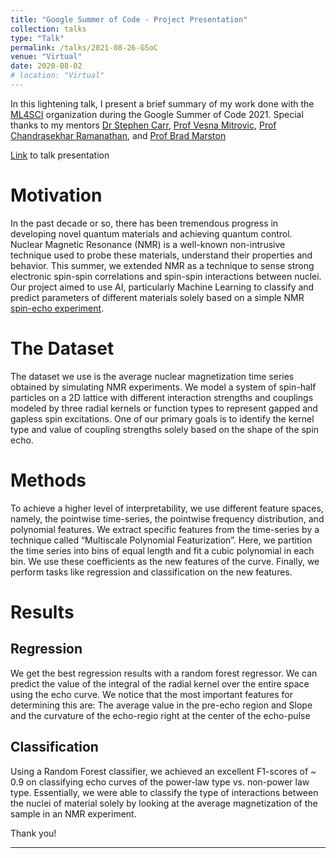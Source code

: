 ```yaml
---
title: "Google Summer of Code - Project Presentation"
collection: talks
type: "Talk"
permalink: /talks/2021-08-26-GSoC
venue: "Virtual"
date: 2020-08-02
# location: "Virtual"
---
```

In this lightening talk, I present a brief summary of my work done with the [ML4SCI](https://ml4sci.org/) organization during the Google Summer of Code 2021. 
Special thanks to my mentors [Dr Stephen Carr](https://scholar.google.com/citations?user=wp4CJKUAAAAJ&hl=en), [Prof Vesna Mitrovic](https://scholar.google.com/citations?hl=en&user=gQIcPSoAAAAJ),
[Prof Chandrasekhar Ramanathan](https://scholar.google.com/citations?hl=en&user=EBSaHLkAAAAJ), and [Prof Brad Marston](https://scholar.google.com/citations?hl=en&user=eFlwPJYAAAAJ)

[Link]() to talk presentation

# Motivation 
In the past decade or so, there has been tremendous progress in developing novel quantum materials and achieving quantum control. Nuclear Magnetic Resonance (NMR) is a well-known non-intrusive technique used to probe these materials, understand their properties and behavior. This summer, we extended NMR as a technique to sense strong electronic spin-spin correlations and spin-spin interactions between nuclei. Our project aimed to use AI, particularly Machine Learning to classify and predict parameters of different materials solely based on a simple NMR [spin-echo experiment](https://en.wikipedia.org/wiki/Spin_echo). 

# The Dataset
The dataset we use is the average nuclear magnetization time series obtained by simulating NMR experiments. We model a system of spin-half particles on a 2D lattice with different interaction strengths and couplings modeled by three radial kernels or function types to represent gapped and gapless spin excitations. One of our primary goals is to identify the kernel type and value of coupling strengths solely based on the shape of the spin echo. 

# Methods
To achieve a higher level of interpretability, we use different feature spaces, namely, the pointwise time-series, the pointwise frequency distribution, and polynomial features. We extract specific features from the time-series by a technique called “Multiscale Polynomial Featurization”. Here, we partition the time series into bins of equal length and fit a cubic polynomial in each bin. We use these coefficients as the new features of the curve. Finally, we perform tasks like regression and classification on the new features. 

# Results 

## Regression
We get the best regression results with a random forest regressor. We can predict the value of the integral of the radial kernel over the entire space using the echo curve. We notice that the most important features for determining this are:
The average value in the pre-echo region and 
Slope and the curvature of the echo-regio right at the center of the echo-pulse

## Classification
Using a Random Forest classifier, we achieved an excellent F1-scores of ~ 0.9 on classifying echo curves of the power-law type vs. non-power law type. Essentially, we were able to classify the type of interactions between the nuclei of material solely by looking at the average magnetization of the sample in an NMR experiment. 

Thank you!




***
